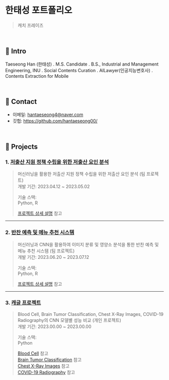 # 한태성 포트폴리오
>캐치 프레이즈

</br>

## :pushpin: Intro
Taeseong Han (한태성)
. M.S. Candidate
. B.S., Industrial and Management Engineering, INU
. Social Contents Curation
. AILawyer(인공지능변호사)
. Contents Extraction for Mobile

</br>

## :pushpin: Contact
- 이메일: hantaeseong4@naver.com
- 깃헙: https://github.com/hantaeseong00/

</br>

## :pushpin: Projects
### 1. [저출산 지원 정책 수립을 위한 저출산 요인 분석](https://github.com/JunaHwang/Team1_FirstProject)
>머신러닝을 활용한 저출산 지원 정책 수립을 위한 저출산 요인 분석 (팀 프로젝트)  
>개발 기간: 2023.04.12 ~ 2023.05.02
>  
>기술 스택:  
>Python, R
>  
>[프로젝트 상세 설명](https://github.com/JunaHwang/Team1_FirstProject) 참고

---

### 2. [반찬 예측 및 메뉴 추천 시스템](https://github.com/hantaeseong00/Acorn_Final_Proj)
>머신러닝과 CNN을 활용하여 이미지 분류 및 영양소 분석을 통한 반찬 예측 및 메뉴 추천 시스템 (팀 프로젝트)  
>개발 기간: 2023.06.20 ~ 2023.07.12
>  
>기술 스택:  
>Python, R
>  
>[프로젝트 상세 설명](https://github.com/hantaeseong00/Acorn_Final_Proj) 참고

---

### 3. [캐글 프로젝트](https://github.com/hantaeseong00/Portfolio_Kaggle)
> Blood Cell, Brain Tumor Classification, Chest X-Ray Images, COVID-19 Radiography의 CNN 모델별 성능 비교 (개인 프로젝트)  
>개발 기간: 2023.00.00 ~ 2023.00.00
>  
>기술 스택:  
>Python
>  
>[Blood Cell](https://github.com/hantaeseong00/Portfolio_Kaggle/tree/main/KaggleProject-Blood%20Cell) 참고<br>
>[Brain Tumor Classification](https://github.com/hantaeseong00/Portfolio_Kaggle/tree/main/KaggleProject-Brain%20Tumor%20Classification(MRI)) 참고<br>
>[Chest X-Ray Images](https://github.com/hantaeseong00/Portfolio_Kaggle/tree/main/KaggleProject-Chest%20X-Ray%20Images%20(Pneumonia)) 참고<br>
>[COVID-19 Radiography](https://github.com/hantaeseong00/Portfolio_Kaggle/tree/main/KaggleProject-COVID-19%20Radiography) 참고
